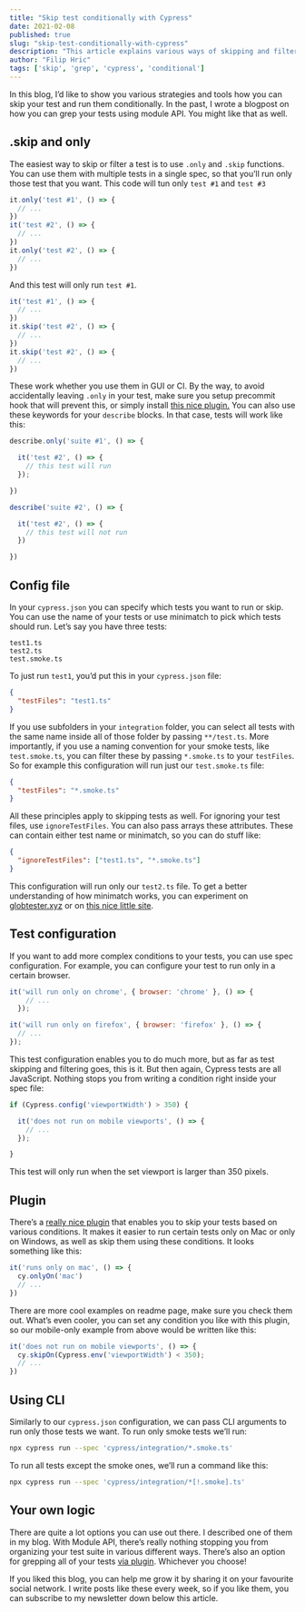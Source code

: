 ```yaml
---
title: "Skip test conditionally with Cypress"
date: 2021-02-08
published: true
slug: "skip-test-conditionally-with-cypress"
description: "This article explains various ways of skipping and filtering your tests in Cypress."
author: "Filip Hric"
tags: ['skip', 'grep', 'cypress', 'conditional']
---
```

In this blog, I’d like to show you various strategies and tools how you can skip your test and run them conditionally. In the past, I wrote a blogpost on how you can <nuxt-link to="/test-grepping-in-cypress-using-module-api">grep your tests using module API.</nuxt-link> You might like that as well.

## .skip and only
The easiest way to skip or filter a test is to use `.only` and `.skip` functions. You can use them with multiple tests in a single spec, so that you’ll run only those test that you want. This code will tun only `test #1` and `test #3`
```js
it.only('test #1', () => {
  // ...
})
it('test #2', () => {
  // ...
})
it.only('test #2', () => {
  // ...
})
```
And this test will only run `test #1`.
```js
it('test #1', () => {
  // ...
})
it.skip('test #2', () => {
  // ...
})
it.skip('test #2', () => {
  // ...
})
```
These work whether you use them in GUI or CI. By the way, to avoid accidentally leaving `.only` in your test, make sure you setup precommit hook that will prevent this, or simply install [this nice plugin.](https://www.npmjs.com/package/stop-only) You can also use these keywords for your `describe` blocks. In that case, tests will work like this:
```js
describe.only('suite #1', () => {

  it('test #2', () => {
    // this test will run
  });

})

describe('suite #2', () => {

  it('test #2', () => {
    // this test will not run
  })

})
```
## Config file
In your `cypress.json` you can specify which tests you want to run or skip. You can use the name of your tests or use minimatch to pick which tests should run. Let’s say you have three tests:
```
test1.ts
test2.ts
test.smoke.ts
```

To just run `test1`, you’d put this in your `cypress.json` file:

```json {cypress.json}
{
  "testFiles": "test1.ts"
}
```
If you use subfolders in your `integration` folder, you can select all tests with the same name inside all of those folder by passing `**/test.ts`. More importantly, if you use a naming convention for your smoke tests, like `test.smoke.ts`, you can filter these by passing `*.smoke.ts` to your `testFiles`. So for example this configuration will run just our `test.smoke.ts` file:
```json {cypress.json}
{
  "testFiles": "*.smoke.ts"
}
```

 All these principles apply to skipping tests as well. For ignoring your test files, use `ignoreTestFiles`. You can also pass arrays these attributes. These can contain either test name or minimatch, so you can do stuff like:
```json {cypress.json}
{
  "ignoreTestFiles": ["test1.ts", "*.smoke.ts"]
}
```
This configuration will run only our `test2.ts` file. To get a better understanding of how minimatch works, you can experiment on [globtester.xyz](https://globtester.xyz) or on [this nice little site](https://pthrasher.github.io/minimatch-test/).

## Test configuration
If you want to add more complex conditions to your tests, you can use spec configuration. For example, you can configure your test to run only in a certain browser.
```js
it('will run only on chrome', { browser: 'chrome' }, () => {
    // ...
  });

it('will run only on firefox', { browser: 'firefox' }, () => {
  // ...
});
```
This test configuration enables you to do much more, but as far as test skipping and filtering goes, this is it. But then again, Cypress tests are all JavaScript. Nothing stops you from writing a condition right inside your spec file:
```js
if (Cypress.config('viewportWidth') > 350) {

  it('does not run on mobile viewports', () => {
    // ...
  });

}
```
This test will only run when the set viewport is larger than 350 pixels.

## Plugin
There’s a [really nice plugin](https://github.com/cypress-io/cypress-skip-test) that enables you to skip your tests based on various conditions. It makes it easier to run certain tests only on Mac or only on Windows, as well as skip them using these conditions. It looks something like this:
```js
it('runs only on mac', () => {
  cy.onlyOn('mac')
  // ...
})
```
There are more cool examples on readme page, make sure you check them out. What’s even cooler, you can set any condition you like with this plugin, so our mobile-only example from above would be written like this:
```js
it('does not run on mobile viewports', () => {
  cy.skipOn(Cypress.env('viewportWidth') < 350);
  // ...
})
```

## Using CLI
Similarly to our `cypress.json` configuration, we can pass CLI arguments to run only those tests we want. To run only smoke tests we’ll run:
```bash
npx cypress run --spec 'cypress/integration/*.smoke.ts'
```
To run all tests except the smoke ones, we’ll run a command like this:
```bash
npx cypress run --spec 'cypress/integration/*[!.smoke].ts'
```

## Your own logic
There are quite a lot options you can use out there. I described one of them <nuxt-link to="/test-grepping-in-cypress-using-module-api">in my blog</nuxt-link>. With Module API, there’s really nothing stopping you from organizing your test suite in various different ways. There’s also an option for grepping all of your tests [via plugin](https://github.com/bahmutov/cypress-select-tests). Whichever you choose!

If you liked this blog, you can help me grow it by sharing it on your favourite social network. I write posts like these every week, so if you like them, you can subscribe to my newsletter down below this article.